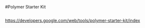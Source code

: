 #Polymer Starter Kit


##
https://developers.google.com/web/tools/polymer-starter-kit/index



































